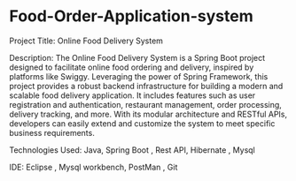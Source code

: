 # Food-Order-Application-system

Project Title: Online Food Delivery System

Description:
The Online Food Delivery System is a Spring Boot project designed to facilitate online food ordering and delivery, inspired by platforms like Swiggy. Leveraging the power of Spring Framework, this project provides a robust backend infrastructure for building a modern and scalable food delivery application. It includes features such as user registration and authentication, restaurant management, order processing, delivery tracking, and more. With its modular architecture and RESTful APIs, developers can easily extend and customize the system to meet specific business requirements.

Technologies  Used: Java, Spring Boot , Rest API, Hibernate , Mysql

IDE: Eclipse , Mysql workbench, PostMan , Git 
